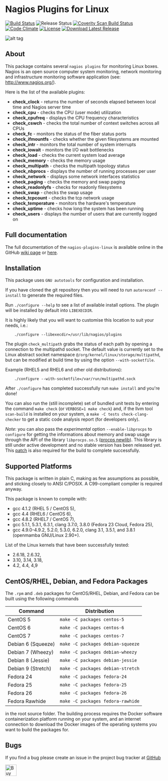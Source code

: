 
# Nagios Plugins for Linux

[![Build Status](https://travis-ci.org/madrisan/nagios-plugins-linux.svg?branch=master)](https://travis-ci.org/madrisan/nagios-plugins-linux)
![Release Status](https://img.shields.io/badge/status-stable-brightgreen.svg)
[![Coverity Scan Build Status](https://scan.coverity.com/projects/3779/badge.svg)](https://scan.coverity.com/projects/3779)
[![Code Climate](https://codeclimate.com/github/madrisan/nagios-plugins-linux/badges/gpa.svg)](https://codeclimate.com/github/madrisan/nagios-plugins-linux)
[![License](https://img.shields.io/badge/License-GPL--3.0-blue.svg)](https://spdx.org/licenses/GPL-3.0.html)
[![Download Latest Release](https://img.shields.io/badge/download-latest--tarball-blue.svg)](https://github.com/madrisan/nagios-plugins-linux/releases/download/v22/nagios-plugins-linux-22.tar.xz)

![alt tag](https://madrisan.files.wordpress.com/2015/11/nagios-plugins-linux-logo-256.png)


## About

This package contains several `nagios plugins` for monitoring Linux boxes.
Nagios is an open source computer system monitoring, network monitoring and infrastructure monitoring software application (see: http://www.nagios.org/).

Here is the list of the available plugins:

* **check_clock** - returns the number of seconds elapsed between local time and Nagios server time 
* **check_cpu** - checks the CPU (user mode) utilization 
* **check_cpufreq** - displays the CPU frequency characteristics
* **check_cswch** - checks the total number of context switches across all CPUs
* **check_fc** - monitors the status of the fiber status ports
* **check_ifmountfs** - checks whether the given filesystems are mounted
* **check_intr** - monitors the total number of system interrupts
* **check_iowait** - monitors the I/O wait bottlenecks 
* **check_load** - checks the current system load average 
* **check_memory** - checks the memory usage 
* **check_multipath** - checks the multipath topology status 
* **check_nbprocs** - displays the number of running processes per user 
* **check_network** - displays some network interfaces statistics 
* **check_paging** - checks the memory and swap paging 
* **check_readonlyfs** - checks for readonly filesystems 
* **check_swap** - checks the swap usage 
* **check_tcpcount** - checks the tcp network usage 
* **check_temperature** - monitors the hardware's temperature 
* **check_uptime** - checks how long the system has been running 
* **check_users** - displays the number of users that are currently logged on 

## Full documentation

The full documentation of the `nagios-plugins-linux` is available online
in the GitHub [wiki page](https://github.com/madrisan/nagios-plugins-linux/wiki) or
[here](https://sites.google.com/site/davidemadrisan/nagios-monitoring/linux-os).


## Installation

This package uses `GNU autotools` for configuration and installation.

If you have cloned the git repository then you will need to run
`autoreconf --install` to generate the required files.

Run `./configure --help` to see a list of available install options.
The plugin will be installed by default into `LIBEXECDIR`.

It is highly likely that you will want to customise this location to
suit your needs, i.e.:

        ./configure --libexecdir=/usr/lib/nagios/plugins

The plugin `check_multipath` grabs the status of each path by opening a
connection to the multipathd socket.  The default value is currently set to
the Linux abstract socket namespace `@/org/kernel/linux/storage/multipathd`,
but can be modified at build time by using the option `--with-socketfile`.

Example (RHEL5 and RHEL6 and other old distributions):

        ./configure --with-socketfile=/var/run/multipathd.sock

After `./configure` has completed successfully run `make install` and
you're done!

You can also run the (still incomplete) set of bundled unit tests by entering
the command `make check` (or `VERBOSE=1 make check`) and, if the llvm tool
`scan-build` is installed on your system, a `make -C tests check-clang-checker`
to get a static code analysis report (for developers only).

_Note_: you can also pass the _experimental_ option `--enable-libprocps` to
`configure` for getting the informations about memory and swap usage through
the API of the library `libprocps.so.5`
([procps newlib](https://gitlab.com/procps-ng/procps/tree/newlib)).
This library is still under active development and no stable version has
been released yet. 
This [patch](https://gitlab.com/procps-ng/procps/merge_requests/51)
is also required for the build to complete successfully.

## Supported Platforms

This package is written in plain C, making as few assumptions as possible, and
sticking closely to ANSI C/POSIX. 
A C99-compliant compiler is required anyway.

This package is known to compile with:
* gcc 4.1.2 (RHEL 5 / CentOS 5),
* gcc 4.4 (RHEL6 / CentOS 6),
* gcc 4.8.2 (RHEL7 / CentOS 7),
* gcc 5.1.1, 5.3.1, 6.3.1, clang 3.7.0, 3.8.0 (Fedora 23 Cloud, Fedora 25),
* gcc 4.9.0-4.9.2, 5.2.0, 5.3.0, 6.2.0, clang 3.1, 3.5.1, and 3.8.1 (openmamba GNU/Linux 2.90+).

List of the Linux kernels that have been successfully tested:
* 2.6.18, 2.6.32,
* 3.10, 3.14, 3.18,
* 4.2, 4.4, 4,9


## CentOS/RHEL, Debian, and Fedora Packages

The `.rpm` and `.deb` packages for CentOS/RHEL, Debian, and Fedora can be built using the following commands

Command            | Distribution
------------------ | ------------
CentOS 5           | `make -C packages centos-5`
CentOS 6           | `make -C packages centos-6`
CentOS 7           | `make -C packages centos-7`
Debian 6 (Squeeze) | `make -C packages debian-squeeze`
Debian 7 (Wheezy)  | `make -C packages debian-wheezy`
Debian 8 (Jessie)  | `make -C packages debian-jessie`
Debian 9 (Stretch) | `make -C packages debian-stretch`
Fedora 24          | `make -C packages fedora-24`
Fedora 25          | `make -C packages fedora-25`
Fedora 26          | `make -C packages fedora-26`
Fedora Rawhide     | `make -C packages fedora-rawhide`

in the root source folder.
The building process requires the Docker software containerization platform running on your system, and an internet connection to download the Docker images of the operating systems you want to build the packages for.


## Bugs

If you find a bug please create an issue in the project bug tracker at
[GitHub](https://github.com/madrisan/nagios-plugins-linux/issues)

<a href='https://ko-fi.com/K3K57TH3' target='_blank'><img height='36' style='border:0px;height:36px;' src='https://az743702.vo.msecnd.net/cdn/kofi2.png?v=0' border='0' alt='Buy Me a Coffee at ko-fi.com' /></a>
